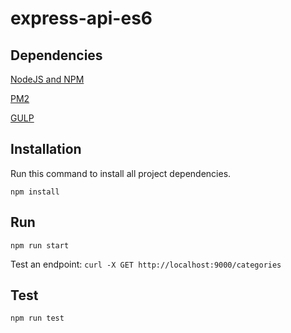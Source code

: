 express-api-es6
===============

Dependencies
------------
[NodeJS and NPM](https://nodejs.org/en/download/)

[PM2](http://pm2.keymetrics.io/)

[GULP](http://gulpjs.com/)

Installation
------------
Run this command to install all project dependencies.

`npm install`

Run
---
`npm run start`

Test an endpoint: `curl -X GET http://localhost:9000/categories`

Test
---
`npm run test`
